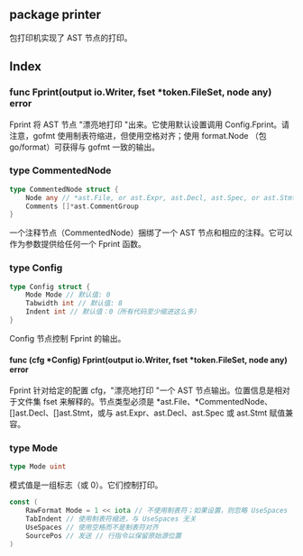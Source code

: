 ## package printer

包打印机实现了 AST 节点的打印。

## Index

### func Fprint(output io.Writer, fset *token.FileSet, node any) error

Fprint 将 AST 节点 "漂亮地打印 "出来。它使用默认设置调用 Config.Fprint。请注意，gofmt 使用制表符缩进，但使用空格对齐；使用 format.Node （包 go/format）可获得与 gofmt 一致的输出。

### type CommentedNode

```go
type CommentedNode struct {
	Node any // *ast.File, or ast.Expr, ast.Decl, ast.Spec, or ast.Stmt
	Comments []*ast.CommentGroup
}
```

一个注释节点（CommentedNode）捆绑了一个 AST 节点和相应的注释。它可以作为参数提供给任何一个 Fprint 函数。

### type Config

```go
type Config struct {
	Mode Mode // 默认值: 0
	Tabwidth int // 默认值: 8
	Indent int // 默认值：0（所有代码至少缩进这么多）
}
```

Config 节点控制 Fprint 的输出。

#### func (cfg *Config) Fprint(output io.Writer, fset *token.FileSet, node any) error

Fprint 针对给定的配置 cfg，"漂亮地打印 "一个 AST 节点输出。位置信息是相对于文件集 fset 来解释的。节点类型必须是 *ast.File、*CommentedNode、[]ast.Decl、[]ast.Stmt，或与 ast.Expr、ast.Decl、ast.Spec 或 ast.Stmt 赋值兼容。

### type Mode

```go
type Mode uint
```

模式值是一组标志（或 0）。它们控制打印。

```go
const (
	RawFormat Mode = 1 << iota // 不使用制表符；如果设置，则忽略 UseSpaces
	TabIndent // 使用制表符缩进，与 UseSpaces 无关
	UseSpaces // 使用空格而不是制表符对齐
	SourcePos // 发送 // 行指令以保留原始源位置
)
```